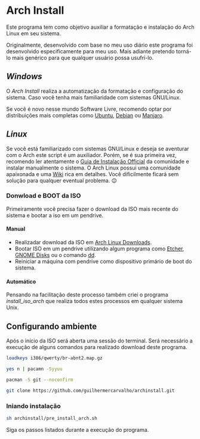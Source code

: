 # Arch Install

Este programa tem como objetivo auxiliar a formatação e instalação do Arch Linux em seu sistema.

Originalmente, desenvolvido com base no meu uso diário este programa foi desenvolvido especificamente para meu uso. Mais adiante pretendo torná-lo mais genérico para que qualquer usuário possa usufrí-lo.

## *Windows*

O *Arch Install* realiza a automatização da formatação e configuração do sistema. Caso você tenha mais familiaridade com sistemas GNU/Linux.

Se você é novo nesse mundo Software Livre, recomendo optar por distribuições mais completas como [Ubuntu](https://ubuntu.com/), [Debian](https://www.debian.org/index.pt.html) ou [Manjaro](https://manjaro.org/).

## *Linux*

Se você está familiarizado com sistemas GNU/Linux e deseja se aventurar com o Arch este script é um auxiliador. Porém, se é sua primeira vez, recomendo ler atentamente o [Guia de Instalação Official](https://wiki.archlinux.org/index.php/Installation_guide) da comunidade e instalar manualmente o sistema. O Arch Linux possui uma comunidade apaixonada e uma [Wiki](https://wiki.archlinux.org/) rica em detalhes. Você dificilmente ficará sem solução para qualquer eventual problema. :wink:

### Donwload e BOOT da ISO

Primeiramente você precisa fazer o download da ISO mais recente do sistema e bootar a iso em um pendrive.

#### Manual

* Realizadar download da ISO em [Arch Linux Downloads](https://www.archlinux.org/download/).
* Bootar ISO em um pendrive utilizando algum programa como [Etcher](https://www.balena.io/etcher/), [GNOME Disks](https://wiki.gnome.org/Apps/Disks) ou o comando [dd](http://man7.org/linux/man-pages/man1/dd.1.html).
* Reiniciar a máquina com pendrive como dispositivo primário de boot do sistema.

#### Automático

Pensando na facilitação deste processo também criei o programa *install_iso_arch* que realiza todos estes processos em qualquer sistema Unix.

## Configurando ambiente

Após o início da ISO será aberta uma sessão do terminal. Será necessário a execução de alguns comandos para realizado download deste programa.

```bash
loadkeys i386/qwerty/br-abnt2.map.gz
```

```bash
yes n | pacamn -Syyuu
```

```bash
pacman -S git --noconfirm
```

```bash
git clone https://github.com/guilhermercarvalho/archinstall.git
```

### Iniando instalação

```bash
sh archinstall/pre_install_arch.sh
```

Siga os passos listados durante a execução do programa.